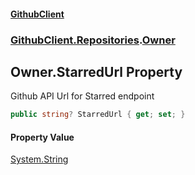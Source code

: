 #### [GithubClient](index.md 'index')
### [GithubClient.Repositories](GithubClient.Repositories.md 'GithubClient.Repositories').[Owner](GithubClient.Repositories.Owner.md 'GithubClient.Repositories.Owner')

## Owner.StarredUrl Property

Github API Url for Starred endpoint

```csharp
public string? StarredUrl { get; set; }
```

#### Property Value
[System.String](https://docs.microsoft.com/en-us/dotnet/api/System.String 'System.String')